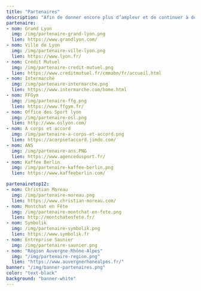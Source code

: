 ```yaml
---
title: "Partenaires"
description: "​Afin de donner encore plus d’ampleur et de continuer à développer notre association, <br>nous avons besoin de partenaires pour un **soutien financier**."
partenaire:
- nom: Grand Lyon
  img: /img/partenaire-grand-lyon.png
  lien: https://www.grandlyon.com/
- nom: Ville de Lyon
  img: /img/partenaire-ville-lyon.png
  lien: https://www.lyon.fr/
- nom: Crédit Mutuel
  img: /img/partenaire-credit-mutuel.png
  lien: https://www.creditmutuel.fr/cmmabn/fr/accueil.html
- nom: Intermarché
  img: /img/partenaire-intermarche.png  
  lien: https://www.intermarche.com/home.html  
- nom: FFGym
  img: /img/partenaire-ffg.png
  lien: https://www.ffgym.fr/
- nom: Office des Sport lyon
  img: /img/partenaire-osl.png
  lien: http://www.oslyon.com/
- nom: A corps et accord
  img: /img/partenaire-a-corps-et-accord.png
  lien: https://acorpsetaccord.jimdo.com/
- nom: ANS
  img: /img/partenaire-ans.PNG
  lien: https://www.agencedusport.fr/
- nom: Kaffee Berlin
  img: /img/partenaire-kaffee-berlin.png
  lien: https://www.kaffeeberlin.com/

partenairetop12:
- nom: Christian Moreau
  img: /img/partenaire-moreau.png
  lien: https://www.christian-moreau.com/
- nom: Montchat en Fête
  img: /img/partenaire-montchat-en-fete.png
  lien: http://montchatenfete.fr/
- nom: Symbolik
  img: /img/partenaire-symbolik.png
  lien: https://www.symbolik.fr
- nom: Entreprise Saunier
  img: /img/partenaire-saunier.png
- nom: "Région Auvergne-Rhône-Alpes"
  img: "/img/partenaire-region.png"
  lien: "https://www.auvergnerhonealpes.fr/"
banner: "/img/banner-partenaires.png"
color: "text-black"
background: "banner-white"
---
```

